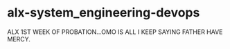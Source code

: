 # alx-system_engineering-devops
ALX 1ST WEEK OF PROBATION...OMO IS ALL I KEEP SAYING FATHER HAVE MERCY.
